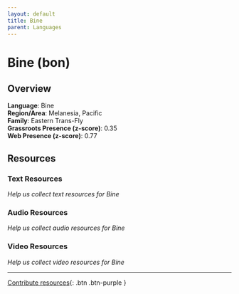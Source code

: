 ```yaml
---
layout: default
title: Bine
parent: Languages
---
```


# Bine (bon)

## Overview

**Language**: Bine  
**Region/Area**: Melanesia, Pacific  
**Family**: Eastern Trans-Fly  
**Grassroots Presence (z-score)**: 0.35  
**Web Presence (z-score)**: 0.77  

## Resources

### Text Resources
*Help us collect text resources for Bine*

### Audio Resources
*Help us collect audio resources for Bine*

### Video Resources
*Help us collect video resources for Bine*

---

[Contribute resources](https://forms.office.com/e/1SfLJx3u1r){: .btn .btn-purple }
